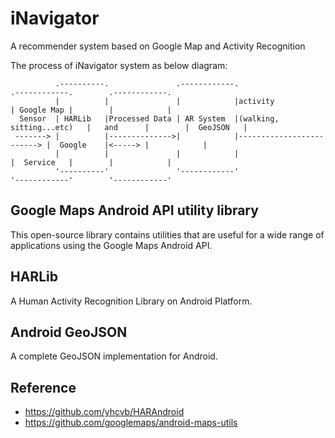 # iNavigator
A recommender system based on Google Map and Activity Recognition

The process of iNavigator system as below diagram:
```
          .----------.               .------------.                           .------------.        .------------.
          |          |               |            |activity                   | Google Map |        |            |
  Sensor  | HARLib   |Processed Data | AR System  |(walking, sitting...etc)   |   and      |        |  GeoJSON   |
 -------> |          |-------------->|            |-------------------------> |  Google    |<-----> |            |
          |          |               |            |                           |  Service   |        |            |
          '----------'               '------------'                           '------------'        '------------'
```

## Google Maps Android API utility library

This open-source library contains utilities that are useful for a wide
range of applications using the Google Maps Android API.

## HARLib

A Human Activity Recognition Library on Android Platform.

## Android GeoJSON
A complete GeoJSON implementation for Android.

## Reference
- https://github.com/yhcvb/HARAndroid
- https://github.com/googlemaps/android-maps-utils


